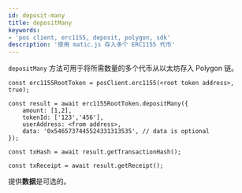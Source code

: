 ```yaml
---
id: deposit-many
title: depositMany
keywords:
- 'pos client, erc1155, deposit, polygon, sdk'
description: '使用 matic.js 存入多个 ERC1155 代币'
---
```


`depositMany` 方法可用于将所需数量的多个代币从以太坊存入 Polygon 链。

```
const erc1155RootToken = posClient.erc1155(<root token address>, true);

const result = await erc1155RootToken.depositMany({
    amount: [1,2],
    tokenId: ['123','456'],
    userAddress: <from address>,
    data: '0x5465737445524331313535', // data is optional
});

const txHash = await result.getTransactionHash();

const txReceipt = await result.getReceipt();

```

提供**数据**是可选的。